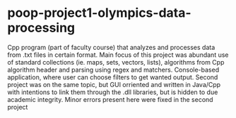 # poop-project1-olympics-data-processing
Cpp program (part of faculty course) that analyzes and processes data from .txt files in certain format. Main focus of this project was abundant use of standard collections (ie. maps, sets, vectors, lists), algorithms from Cpp algorithm header and parsing using regex and matchers. Console-based application, where user can choose filters to get wanted output. Second project was on the same topic, but GUI orriented and written in Java/Cpp with intentions to link them through the .dll libraries, but is hidden to due academic integrity. Minor errors present here were fixed in the second project
